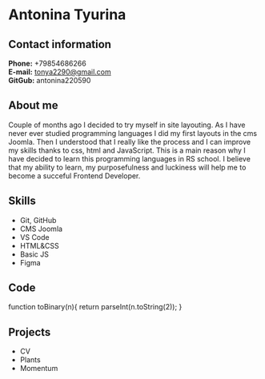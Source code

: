 # Antonina Tyurina
## Contact information
**Phone:** +79854686266 \
**E-mail:** tonya2290@gmail.com \
**GitGub:** antonina220590
## About me
Couple of months ago I decided to try myself in site layouting. As I have never ever studied programming languages I did my first layouts in the cms Joomla. Then I understood that I really like the process and I can improve my skills thanks to css, html and JavaScript. This is a main reason why I have decided to learn this programming languages in RS school.
I believe that my ability to learn, my purposefulness and luckiness will help me to become a succeful Frontend Developer.
## Skills
* Git, GitHub
* CMS Joomla
* VS Code
* HTML&CSS
* Basic JS
* Figma

## Code

function toBinary(n){
 return parseInt(n.toString(2));
}

## Projects
* CV
* Plants
* Momentum